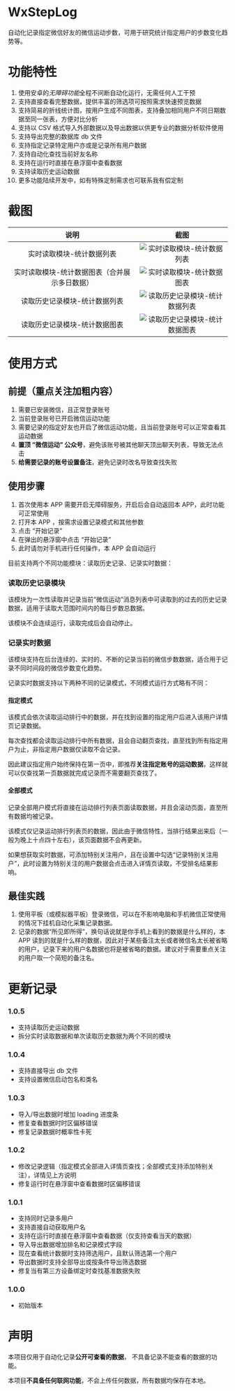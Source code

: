 
# WxStepLog

自动化记录指定微信好友的微信运动步数，可用于研究统计指定用户的步数变化趋势等。

# 功能特性

1. 使用安卓的*无障碍功能*全程不间断自动化运行，无需任何人工干预
2. 支持直接查看完整数据，提供丰富的筛选项可按照需求快速预览数据
3. 支持简易的折线统计图，按用户生成不同图表，支持叠加相同用户不同日期数据至同一张表，方便对比分析
4. 支持以 CSV 格式导入外部数据以及导出数据以供更专业的数据分析软件使用
5. 支持导出完整的数据库 db 文件
6. 支持指定记录特定用户亦或是记录所有用户数据
7. 支持自动化查找当前好友名称
8. 支持在运行时直接在悬浮窗中查看数据
9. 支持读取历史运动数据
10. 更多功能陆续开发中，如有特殊定制需求也可联系我有偿定制

# 截图

|           说明            |                  截图                  |
|:-----------------------:|:------------------------------------:|
|      实时读取模块-统计数据列表      |  ![实时读取模块-统计数据列表](./docs/img/1.png)  |
| 实时读取模块-统计数据图表（合并展示多日数据） |  ![实时读取模块-统计数据图表](./docs/img/2.png)  |
|     读取历史记录模块-统计数据列表     | ![读取历史记录模块-统计数据列表](./docs/img/3.png) |
|     读取历史记录模块-统计数据图表     | ![读取历史记录模块-统计数据图表](./docs/img/4.png) |

# 使用方式

## 前提（重点关注加粗内容）
1. 需要已安装微信，且正常登录账号
2. 当前登录账号已开启微信运动功能
3. 需要记录的指定好友也开启了微信运动功能，且当前登录账号可以正常查看其运动数据
4. **置顶 “微信运动” 公众号**，避免该账号被其他聊天顶出聊天列表，导致无法点击
5. **给需要记录的账号设置备注**，避免记录时改名导致查找失败

## 使用步骤

1. 首次使用本 APP 需要开启无障碍服务，开启后会自动返回本 APP，此时功能可正常使用
2. 打开本 APP ，按需求设置记录模式和其他参数
3. 点击 “开始记录”
4. 在弹出的悬浮窗中点击 “开始记录”
5. 此时请勿对手机进行任何操作，本 APP 会自动运行


目前支持两个不同功能模块：读取历史记录、记录实时数据：

### 读取历史记录模块

该模块为一次性读取并记录当前“微信运动”消息列表中可读取到的过去的历史记录数据，适用于读取大范围时间内的每日步数总数据。

该模块不会连续运行，读取完成后会自动停止。

### 记录实时数据

该模块支持在后台连续的、实时的、不断的记录当前的微信步数数据，适合用于记录不同时间段的微信步数变化趋势。

记录实时数据支持以下两种不同的记录模式，不同模式运行方式略有不同：

#### 指定模式
该模式会依次读取运动排行中的数据，并在找到设置的指定用户后进入该用户详情页记录数据。

每次查找都会读取运动排行中所有数据，且会自动翻页查找，直至找到所有指定用户为止，非指定用户数据仅读取不会记录。

因此建议指定用户始终保持在第一页中，即推荐**关注指定账号的运动数据**，这样就可以仅查找第一页数据就完成记录而不需要翻页查找了。

#### 全部模式
记录全部用户模式将直接在运动排行列表页面读取数据，并且会滚动页面，直至所有数据均被记录。

该模式仅记录运动排行列表页的数据，因此由于微信特性，当排行结果出来后（一般为晚上十点四十左右），该页面数据不会再更新。

如果想获取实时数据，可添加特别关注用户，且在设置中勾选“记录特别关注用户”，此时设置为特别关注的用户数据会点击进入详情页读取，不受排名结果影响。


## 最佳实践
1. 使用平板（或模拟器平板）登录微信，可以在不影响电脑和手机微信正常使用的情况下挂机自动化采集记录数据。
2. 记录的数据“所见即所得”，换句话说就是你手机上看到的数据是什么样的，本 APP 读到的就是什么样的数据，因此对于某些备注太长或者微信名太长被省略的用户，记录下来的用户名数据也将是被省略的数据。建议对于需要重点关注的用户取一个简短的备注名。

# 更新记录

### 1.0.5
- 支持读取历史运动数据
- 拆分实时读取数据和单次读取历史数据为两个不同的模块

### 1.0.4
- 支持直接导出 db 文件
- 支持设置微信启动包名和类名

### 1.0.3
- 导入/导出数据时增加 loading 进度条
- 修复查看数据时时区偏移错误
- 修复记录数据时概率性卡死

### 1.0.2
- 修改记录逻辑（指定模式全部进入详情页查找；全部模式支持添加特别关注），详情见上方说明
- 修复运行时在悬浮窗中查看数据时区偏移错误

### 1.0.1

- 支持同时记录多用户
- 支持直接自动获取用户名
- 支持在运行时直接在悬浮窗中查看数据（仅支持查看当天的数据）
- 导入导出数据增加排名和记录模式字段
- 现在查看统计数据时支持筛选用户，且默认筛选第一个用户
- 导出数据时支持全部导出或按条件导出筛选数据
- 修复当有第三方设备绑定时查找基准数据失败

### 1.0.0

- 初始版本

# 声明
本项目仅用于自动化记录**公开可查看的数据**， 不具备记录不能查看的数据的功能。

本项目**不具备任何联网功能**，不会上传任何数据，所有数据均保存在本地。
